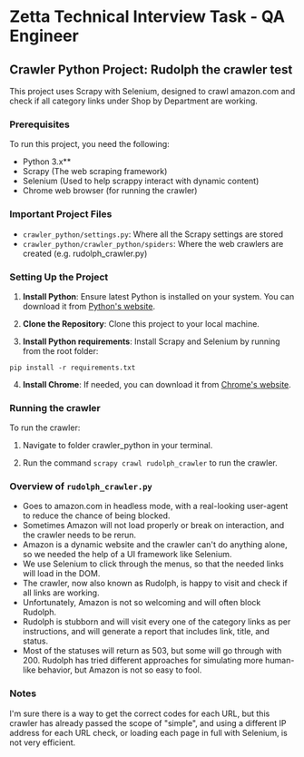 # Zetta Technical Interview Task - QA Engineer

## Crawler Python Project: Rudolph the crawler test

This project uses Scrapy with Selenium, designed to crawl amazon.com and check if all category links under Shop by Department are working.

### Prerequisites

To run this project, you need the following:

- Python 3.x**
- Scrapy (The web scraping framework)
- Selenium (Used to help scrappy interact with dynamic content)
- Chrome web browser (for running the crawler)

### Important Project Files

- `crawler_python/settings.py`: Where all the Scrapy settings are stored
- `crawler_python/crawler_python/spiders`: Where the web crawlers are created (e.g. rudolph_crawler.py)

### Setting Up the Project

1. **Install Python**: Ensure latest Python is installed on your system. You can download it from [Python's website](https://www.python.org/downloads/).

2. **Clone the Repository**: Clone this project to your local machine.

3. **Install Python requirements**: Install Scrapy and Selenium by running from the root folder:
```
pip install -r requirements.txt
```
4. **Install Chrome**: If needed, you can download it from [Chrome's website](www.google.com/chrome).

### Running the crawler

To run the crawler:

1. Navigate to folder crawler_python in your terminal.

2. Run the command `scrapy crawl rudolph_crawler` to run the crawler.

### Overview of `rudolph_crawler.py`

- Goes to amazon.com in headless mode, with a real-looking user-agent to reduce the chance of being blocked.
- Sometimes Amazon will not load properly or break on interaction, and the crawler needs to be rerun.
- Amazon is a dynamic website and the crawler can't do anything alone, so we needed the help of a UI framework like Selenium.
- We use Selenium to click through the menus, so that the needed links will load in the DOM.
- The crawler, now also known as Rudolph, is happy to visit and check if all links are working.
- Unfortunately, Amazon is not so welcoming and will often block Rudolph.
- Rudolph is stubborn and will visit every one of the category links as per instructions, and will generate a report that includes link, title, and status.
- Most of the statuses will return as 503, but some will go through with 200. Rudolph has tried different approaches for simulating more human-like behavior, but Amazon is not so easy to fool.

### Notes
I'm sure there is a way to get the correct codes for each URL, but this crawler has already passed the scope of "simple", and using a different IP address for each URL check, or loading each page in full with Selenium, is not very efficient.